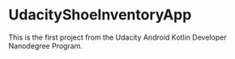 # UdacityShoeInventoryApp
This is the first project from the Udacity Android Kotlin Developer Nanodegree Program.
